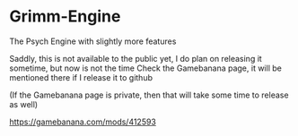 # Grimm-Engine
The Psych Engine with slightly more features


Saddly, this is not available to the public yet, I do plan on releasing it sometime, but now is not the time
Check the Gamebanana page, it will be mentioned there if I release it to github

(If the Gamebanana page is private, then that will take some time to release as well)

<l>https://gamebanana.com/mods/412593</l>
